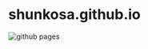# shunkosa.github.io
![github pages](https://github.com/shunkosa/lightning-flow-recipes-jp/workflows/github%20pages/badge.svg)
